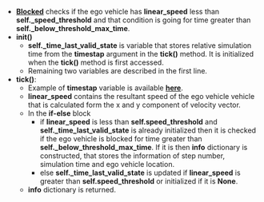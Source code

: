 - [**Blocked**](blocked.py) checks if the ego vehicle has **linear_speed** less than **self._speed_threshold** and that condition is going for time greater than **self._below_threshold_max_time**.
- **init()**
  - **self._time_last_valid_state** is variable that stores relative simulation time from the **timestap** argument in the **tick()** method. It is initialized when the **tick()** method is first accessed.
  - Remaining two variables are described in the first line.
- **tick()**:
  - Example of **timestap** variable is available [**here**](../task_vehicle.md).
  - **linear_speed** contains the resultant speed of the ego vehicle vehicle that is calculated form the x and y component of velocity vector.
  - In the **if-else** block
    - if **linear_speed** is less than **self.speed_threshold** and **self._time_last_valid_state** is already initialized then it is checked if the ego vehicle is blocked for time greater than **self._below_threshold_max_time**. If it is then **info** dictionary is constructed, that stores the information of step number, simulation time and ego vehicle location.
    - else **self._time_last_valid_state** is updated if **linear_speed** is greater than **self.speed_threshold** or initialized if it is **None**.
  - **info** dictionary is returned. 